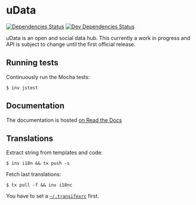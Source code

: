 # uData

[![Dependencies Status][david-image]][david-url] [![Dev Dependencies Status][david-dev-image]][david-dev-url]

uData is an open and social data hub.
This currently a work in progress and API is subject to change until the first official release.

## Running tests

Continuously run the Mocha tests:

    $ inv jstest

## Documentation

The documentation is hosted [on Read the Docs][readthedoc]

## Translations

Extract string from templates and code:

    $ inv i18n && tx push -s

Fetch last translations:

    $ tx pull -f && inv i18nc

You have to set a [`~/.transifexrc`][transifexrc] first.

[david-url]: https://david-dm.org/etalab/udata
[david-image]: https://img.shields.io/david/etalab/udata.svg
[david-dev-url]: https://david-dm.org/etalab/udata#info=devDependencies
[david-dev-image]: https://david-dm.org/etalab/udata/dev-status.svg
[readthedoc]: http://udata.readthedocs.org/en/latest/
[transifexrc]: http://docs.transifex.com/client/config/
